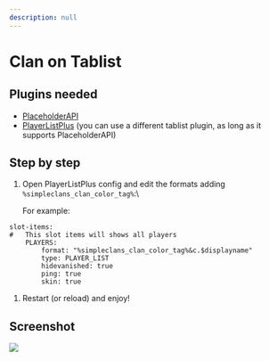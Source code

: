 ```yaml
---
description: null
---
```


# Clan on Tablist

## Plugins needed

* [PlaceholderAPI](https://www.spigotmc.org/resources/placeholderapi.6245/)
* [PlayerListPlus](https://www.spigotmc.org/resources/%E2%99%9B-playerlistplus-%E2%99%9B-1-8-1-14-3-tablist-editor.55878/) \(you can use a different tablist plugin, as long as it supports PlaceholderAPI\)

## Step by step

1. Open PlayerListPlus config and edit the formats adding `%simpleclans_clan_color_tag%`:\

   For example:

```text
slot-items:
#   This slot items will shows all players
    PLAYERS:
        format: "%simpleclans_clan_color_tag%&c.$displayname"
        type: PLAYER_LIST
        hidevanished: true
        ping: true
        skin: true
```

1. Restart \(or reload\) and enjoy!

## Screenshot

![](https://github.com/RoinujNosde/SimpleClans/tree/34d4590d7ec7f67d65cb85470f4b26e8040e5013/.gitbook/assets/clan-on-tablist.png)

